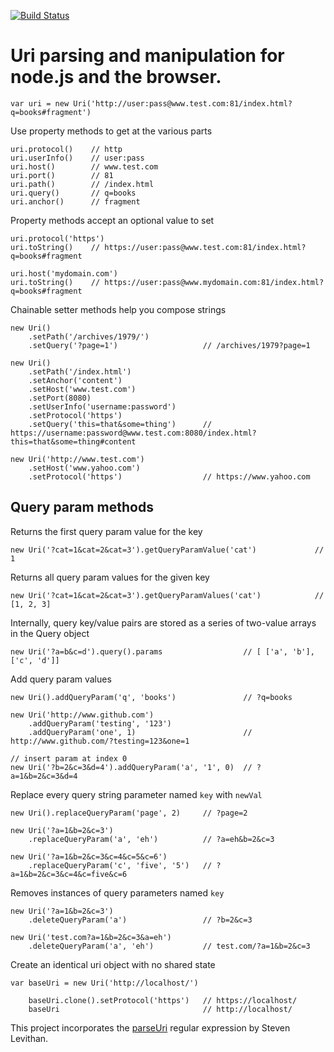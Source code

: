 [![Build Status](https://travis-ci.org/derek-watson/jsUri.png)](https://travis-ci.org/derek-watson/jsUri)

# Uri parsing and manipulation for node.js and the browser.

    var uri = new Uri('http://user:pass@www.test.com:81/index.html?q=books#fragment')

Use property methods to get at the various parts

    uri.protocol()    // http
    uri.userInfo()    // user:pass
    uri.host()        // www.test.com
    uri.port()        // 81
    uri.path()        // /index.html
    uri.query()       // q=books
    uri.anchor()      // fragment

Property methods accept an optional value to set

    uri.protocol('https')
    uri.toString()    // https://user:pass@www.test.com:81/index.html?q=books#fragment

    uri.host('mydomain.com')
    uri.toString()    // https://user:pass@www.mydomain.com:81/index.html?q=books#fragment

Chainable setter methods help you compose strings

    new Uri()
        .setPath('/archives/1979/')
        .setQuery('?page=1')                   // /archives/1979?page=1

    new Uri()
        .setPath('/index.html')
        .setAnchor('content')
        .setHost('www.test.com')
        .setPort(8080)
        .setUserInfo('username:password')
        .setProtocol('https')
        .setQuery('this=that&some=thing')      // https://username:password@www.test.com:8080/index.html?this=that&some=thing#content

    new Uri('http://www.test.com')
        .setHost('www.yahoo.com')
        .setProtocol('https')                  // https://www.yahoo.com


## Query param methods

Returns the first query param value for the key

    new Uri('?cat=1&cat=2&cat=3').getQueryParamValue('cat')             // 1

Returns all query param values for the given key

    new Uri('?cat=1&cat=2&cat=3').getQueryParamValues('cat')            // [1, 2, 3]

Internally, query key/value pairs are stored as a series of two-value arrays in the Query object

    new Uri('?a=b&c=d').query().params                  // [ ['a', 'b'], ['c', 'd']]

Add query param values

    new Uri().addQueryParam('q', 'books')               // ?q=books

    new Uri('http://www.github.com')
        .addQueryParam('testing', '123')
        .addQueryParam('one', 1)                        // http://www.github.com/?testing=123&one=1

    // insert param at index 0
    new Uri('?b=2&c=3&d=4').addQueryParam('a', '1', 0)  // ?a=1&b=2&c=3&d=4

Replace every query string parameter named `key` with `newVal`

    new Uri().replaceQueryParam('page', 2)     // ?page=2

    new Uri('?a=1&b=2&c=3')
        .replaceQueryParam('a', 'eh')          // ?a=eh&b=2&c=3

    new Uri('?a=1&b=2&c=3&c=4&c=5&c=6')
        .replaceQueryParam('c', 'five', '5')   // ?a=1&b=2&c=3&c=4&c=five&c=6


Removes instances of query parameters named `key`

    new Uri('?a=1&b=2&c=3')
        .deleteQueryParam('a')                 // ?b=2&c=3

    new Uri('test.com?a=1&b=2&c=3&a=eh')
        .deleteQueryParam('a', 'eh')           // test.com/?a=1&b=2&c=3

Create an identical uri object with no shared state

    var baseUri = new Uri('http://localhost/')

        baseUri.clone().setProtocol('https')   // https://localhost/
        baseUri                                // http://localhost/

This project incorporates the [parseUri](http://blog.stevenlevithan.com/archives/parseuri) regular expression by Steven Levithan.
